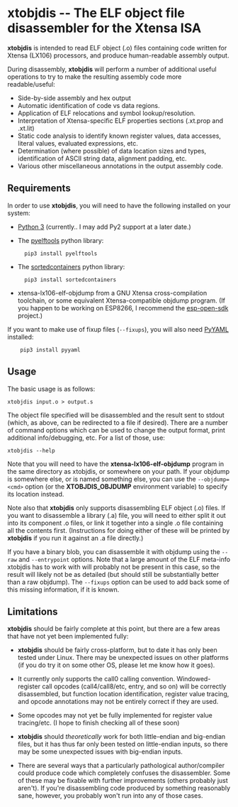 xtobjdis -- The ELF object file disassembler for the Xtensa ISA
===============================================================

**xtobjdis** is intended to read ELF object (.o) files containing code written for Xtensa (LX106) processors, and produce human-readable assembly output.

During disassembly, **xtobjdis** will perform a number of additional useful operations to try to make the resulting assembly code more readable/useful:

* Side-by-side assembly and hex output
* Automatic identification of code vs data regions.
* Application of ELF relocations and symbol lookup/resolution.
* Interpretation of Xtensa-specific ELF properties sections (.xt.prop and .xt.lit)
* Static code analysis to identify known register values, data accesses, literal values, evaluated expressions, etc.
* Determination (where possible) of data location sizes and types, identification of ASCII string data, alignment padding, etc.
* Various other miscellaneous annotations in the output assembly code.

Requirements
------------

In order to use **xtobjdis**, you will need to have the following installed on your system:

* [Python 3](https://www.python.org/downloads/) (currently.. I may add Py2 support at a later date.)

* The [pyelftools](https://pypi.python.org/pypi/pyelftools) python library:

        pip3 install pyelftools

* The [sortedcontainers](https://pypi.python.org/pypi/sortedcontainers) python library:

        pip3 install sortedcontainers

* xtensa-lx106-elf-objdump from a GNU Xtensa cross-compilation toolchain, or some equivalent Xtensa-compatible objdump program.  (If you happen to be working on ESP8266, I recommend the [esp-open-sdk](https://github.com/pfalcon/esp-open-sdk) project.)

If you want to make use of fixup files (`--fixups`), you will also need [PyYAML](http://pyyaml.org/) installed:

        pip3 install pyyaml

Usage
-----

The basic usage is as follows:

    xtobjdis input.o > output.s 

The object file specified will be disassembled and the result sent to stdout (which, as above, can be redirected to a file if desired).  There are a number of command options which can be used to change the output format, print additional info/debugging, etc.  For a list of those, use:

    xtobjdis --help

Note that you will need to have the **xtensa-lx106-elf-objdump** program in the same directory as xtobjdis, or somewhere on your path.  If your objdump is somewhere else, or is named something else, you can use the `--objdump=<cmd>` option (or the **XTOBJDIS_OBJDUMP** environment variable) to specify its location instead.

Note also that **xtobjdis** only supports disassembling ELF object (.o) files.  If you want to disassemble a library (.a) file, you will need to either split it out into its component .o files, or link it together into a single .o file containing all the contents first.  (Instructions for doing either of these will be printed by **xtobjdis** if you run it against an .a file directly.)

If you have a binary blob, you can disassemble it with objdump using the `--raw` and `--entrypoint` options.  Note that a large amount of the ELF meta-info xtobjdis has to work with will probably not be present in this case, so the result will likely not be as detailed (but should still be substantially better than a raw objdump).  The `--fixups` option can be used to add back some of this missing information, if it is known.

Limitations
-----------

**xtobjdis** should be fairly complete at this point, but there are a few areas that have not yet been implemented fully:

* **xtobjdis** should be fairly cross-platform, but to date it has only been tested under Linux.  There may be unexpected issues on other platforms (if you do try it on some other OS, please let me know how it goes).

* It currently only supports the call0 calling convention.  Windowed-register call opcodes (call4/call8/etc, entry, and so on) will be correctly disassembled, but function location identification, register value tracing, and opcode annotations may not be entirely correct if they are used.

* Some opcodes may not yet be fully implemented for register value tracing/etc. (I hope to finish checking all of these soon)

* **xtobjdis** should *theoretically* work for both little-endian and big-endian files, but it has thus far only been tested on little-endian inputs, so there may be some unexpected issues with big-endian inputs.

* There are several ways that a particularly pathological author/compiler could produce code which completely confuses the disassembler.  Some of these may be fixable with further improvements (others probably just aren't).  If you're disassembling code produced by something reasonably sane, however, you probably won't run into any of those cases.
